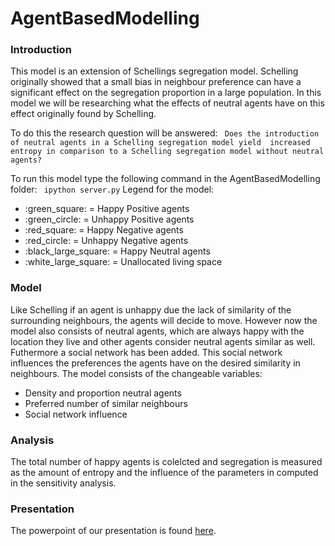 
# AgentBasedModelling

### Introduction
This model is an extension of Schellings segregation model. Schelling originally showed that a small bias in neighbour preference can have a significant effect on the segregation proportion in a large population. In this model we will be researching what the effects of neutral agents have on this effect originally found by Schelling.

To do this the research question will be answered:
``` Does the introduction of neutral agents in a Schelling segregation model yield  increased entropy in comparison to a Schelling segregation model without neutral agents?``` 

To run this model type the following command in the AgentBasedModelling folder:
``` ipython server.py``` 
Legend for the model:
<ul>
  <li>:green_square: = Happy Positive agents</li>
  <li>:green_circle: = Unhappy Positive agents</li>
  <li>:red_square: = Happy Negative agents</li>
  <li>:red_circle: = Unhappy Negative agents</li>
  <li>:black_large_square: = Happy Neutral agents</li>
  <li>:white_large_square: = Unallocated living space </li>
</ul>

### Model
Like Schelling if an agent is unhappy due the lack of similarity of the surrounding neighbours, the agents will decide to move. However now the model also consists of neutral agents, which are always happy with the location they live and other agents consider neutral agents similar as well. Futhermore a social network has been added. This social network influences the preferences the agents have on the desired similarity in neighbours.
The model consists of the changeable variables:
<ul>
  <li>Density and proportion neutral agents</li>
  <li>Preferred number of similar neighbours</li>
  <li>Social network influence </li>
</ul>

### Analysis
The total number of happy agents is colelcted and segregation is measured as the amount of entropy and the influence of the parameters in computed in the sensitivity analysis.


### Presentation
The powerpoint of our presentation is found [here](https://github.com/Nickvs99/AgentBasedModelling/blob/main/Presentation_Schelling+Neutral.pdf).